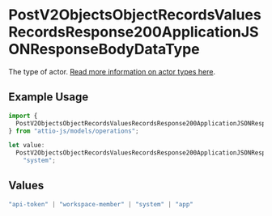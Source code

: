 # PostV2ObjectsObjectRecordsValuesRecordsResponse200ApplicationJSONResponseBodyDataType

The type of actor. [Read more information on actor types here](/docs/actors).

## Example Usage

```typescript
import {
  PostV2ObjectsObjectRecordsValuesRecordsResponse200ApplicationJSONResponseBodyDataType,
} from "attio-js/models/operations";

let value:
  PostV2ObjectsObjectRecordsValuesRecordsResponse200ApplicationJSONResponseBodyDataType =
    "system";
```

## Values

```typescript
"api-token" | "workspace-member" | "system" | "app"
```